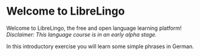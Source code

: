 # Welcome to LibreLingo

Welcome to LibreLingo, the free and open language learning platform!  
_Disclaimer: This language course is in an early alpha stage._  

In this introductory exercise you will learn some simple phrases in German.  
